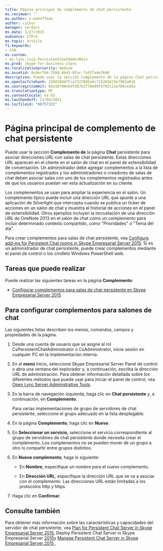 ```yaml
---
title: Página principal de complemento de chat persistente
ms.reviewer: ''
ms.author: v-mahoffman
author: cichur
manager: serdars
ms.date: 3/27/2015
audience: ITPro
ms.topic: article
f1.keywords:
- CSH
ms.custom:
- ms.lync.lscp.PersistentChatAddinMain
ms.prod: skype-for-business-itpro
ms.localizationpriority: medium
ms.assetid: 0c0ecf64-258d-4b43-8fac-fa5ffa4e7646
description: Puede usar la sección Complemento de la página Chat persistente para asociar direcciones URL con salas de chat persistente. Estas direcciones URL aparecen en el cliente en el salón de chat en el panel de extensibilidad de conversación. Un administrador debe agregar complementos a la lista de complementos registrados y los administradores o creadores de salas de chat deben asociar salas con uno de los complementos registrados antes de que los usuarios puedan ver esta actualización en su cliente.
ms.openlocfilehash: 226810dd7fca7327085a4c715269423ef962a816
ms.sourcegitcommit: 65a10f80e5dfd67b2778e09f5f92c21ef09ce36a
ms.translationtype: MT
ms.contentlocale: es-ES
ms.lasthandoff: 11/04/2021
ms.locfileid: "60757322"
---
```

# <a name="persistent-chat-add-in-main-page"></a>Página principal de complemento de chat persistente

Puede usar la sección **Complemento de** la página **Chat** persistente para asociar direcciones URL con salas de chat persistente. Estas direcciones URL aparecen en el cliente en el salón de chat en el panel de extensibilidad de conversación. Un administrador debe agregar complementos a la lista de complementos registrados y los administradores o creadores de salas de chat deben asociar salas con uno de los complementos registrados antes de que los usuarios puedan ver esta actualización en su cliente.

Los complementos se usan para ampliar la experiencia en el salón. Un complemento típico puede incluir una dirección URL que apunte a una aplicación de Silverlight que intercepta cuando se publica un ticker de acciones en un salón de chat y muestra el historial de acciones en el panel de extensibilidad. Otros ejemplos incluyen la incrustación de una dirección URL de OneNote 2013 en el salón de chat como un complemento para incluir determinado contexto compartido, como "Prioridades" o "Tema del día".

Para crear complementos para salas de chat persistente, vea [Configure add-ins for Persistent Chat rooms in Skype Empresarial Server 2015](../../manage/persistent-chat/configure-add-ins.md). Si es un administrador de chat persistente, puede crear complementos mediante el panel de control o los cmdlets Windows PowerShell web.

## <a name="tasks-you-can-perform"></a>Tareas que puede realizar

Puede realizar las siguientes tareas en la página **Complemento**:

- [Configurar complementos para salas de chat persistente en Skype Empresarial Server 2015](../../manage/persistent-chat/configure-add-ins.md)

## <a name="to-configure-add-ins-for-chat-rooms"></a>Para configurar complementos para salones de chat

Las siguientes listas describen los menús, comandos, campos y propiedades de la página.

1. Desde una cuenta de usuario que se asigne al rol CsPersistentChatAdministrator o CsAdministrator, inicie sesión en cualquier PC en la implementación interna.

2. En el **menú** Inicio, seleccione Skype Empresarial Server Panel de control o abra una ventana del explorador y, a continuación, escriba la dirección URL de administración. Para obtener información detallada sobre los diferentes métodos que puede usar para iniciar el panel de control, vea [Open Lync Server Administrative Tools](/previous-versions/office/lync-server-2013/lync-server-2013-open-lync-server-administrative-tools).

3. En la barra de navegación izquierda, haga clic en **Chat persistente** y, a continuación, en **Complemento**.

    Para varias implementaciones de grupo de servidores de chat persistente, seleccione el grupo adecuado en la lista desplegable.

4. En la página **Complemento**, haga clic en **Nuevo**.

5. En **Seleccionar un servicio,** seleccione el servicio correspondiente al grupo de servidores de chat persistente donde necesita crear el complemento. Los complementos no se pueden mover de un grupo a otro ni compartir entre grupos distintos.

6. En **Nuevo complemento**, haga lo siguiente:

   - En **Nombre**, especifique un nombre para el nuevo complemento.

   - En **Dirección URL**, especifique la dirección URL que se va a asociar con el complemento. Las direcciones URL están limitadas a los protocolos http y https.

7. Haga clic en **Confirmar**.

## <a name="see-also"></a>Consulte también

Para obtener más información sobre las características y capacidades del servidor de chat persistente, vea [Plan for Persistent Chat Server in Skype Empresarial Server 2015](../../plan-your-deployment/persistent-chat-server/persistent-chat-server.md), Deploy Persistent Chat Server in Skype Empresarial Server [2015](../../deploy/deploy-persistent-chat-server/deploy-persistent-chat-server.md)y [Manage Persistent Chat Server in Skype Empresarial Server 2015 ](../../manage/persistent-chat/persistent-chat.md).